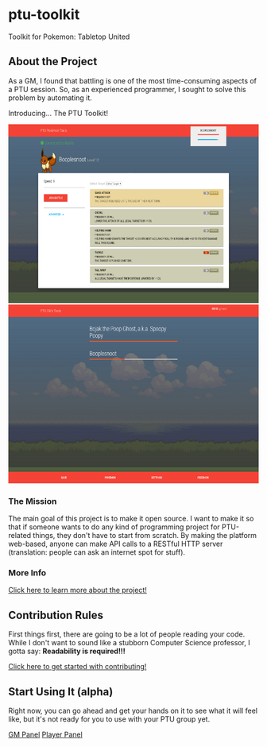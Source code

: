 # ptu-toolkit
Toolkit for Pokemon: Tabletop United

## About the Project
As a GM, I found that battling is one of the most time-consuming aspects of a PTU session. So, as an experienced programmer, I sought to solve this problem by automating it.

Introducing... The PTU Toolkit!

<img src="img/screenshot1.png" height="360" />

<img src="img/screenshot2.png" height="360" />

### The Mission
The main goal of this project is to make it open source. I want to make it so that if someone wants to do any kind of programming project for PTU-related things, they don't have to start from scratch. By making the platform web-based, anyone can make API calls to a RESTful HTTP server (translation: people can ask an internet spot for stuff).

### More Info
[Click here to learn more about the project!](https://github.com/absorr/ptu-toolkit/wiki "GitHub Wiki Entries")

## Contribution Rules
First things first, there are going to be a lot of people reading your code. While I don't want to sound like a stubborn Computer Science professor, I gotta say: **Readability is required!!!**

[Click here to get started with contributing!](https://github.com/absorr/ptu-toolkit/projects/1 "Contribution Tasks")

## Start Using It (alpha)
Right now, you can go ahead and get your hands on it to see what it will feel like, but it's not ready for you to use with your PTU group yet.

[GM Panel](http://ptu.will-step.com/host.php "GM Panel")
[Player Panel](http://ptu.will-step.com/ "Player Panel")
